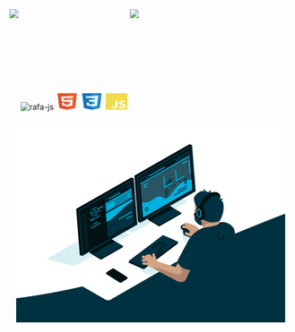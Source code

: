<div id="cabecalho">
  <img style="display: inline-block;" height="180em" src="https://github-readme-stats.vercel.app/api?username=ShadeGarden&theme=yeblu&show_icons=true&count_private=true&include_all_commits=true&hide=contribs" />
  <img alt="rafa-js" height="30" width="40" src="https://camo.githubusercontent.com/e9141be13e6bea8c50af6d48f64700246faed666040ead23e74d4fc27bf411e3/68747470733a2f2f696d672e69636f6e73382e636f6d2f666c75656e742f34382f3030303030302f76697375616c2d73747564696f2d636f64652d323031392e706e67">
  <img alt="rafa-js" height="30" width="40" src="https://raw.githubusercontent.com/devicons/devicon/master/icons/html5/html5-original.svg">
  <img alt="rafa-js" height="30" width="40" src="https://raw.githubusercontent.com/devicons/devicon/master/icons/css3/css3-original.svg">
  <img alt="rafa-js" height="30" width="40" src="https://raw.githubusercontent.com/devicons/devicon/master/icons/javascript/javascript-plain.svg">
  <img style="display: inline-block;" height="180em" src="https://github-readme-stats.vercel.app/api/top-langs/?username=ShadeGarden&layout=compact&langs_count=7&theme=algolia" />
</div>

<div style="display: inline-block; text-align: center;">

 
</div>

<div style="text-align: center;">
  <img alt="Programador" height="360" width="480" src="https://github.com/kazuyabr/kazuyabr/blob/main/programador.gif">
</div>
